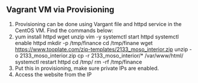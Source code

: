 ## Vagrant VM via Provisioning

1. Provisioning can be done using Vargant file and httpd service in the CentOS VM. Find the commands below:
2. yum install httpd wget unzip vim -y
   systemctl start httpd
   systemctl enable httpd
   mkdir -p /tmp/finance
   cd /tmp/finane
   wget https://www.tooplate.com/zip-templates/2133_moso_interior.zip
   unzip -o 2133_moso_interior.zip
   cp -r 2133_moso_interior/\* /var/www/html/
   systemctl restart httpd
   cd /tmp/
   rm -rf /tmp/finance
3. Put this in provisioning, make sure private IPs are enabled.
4. Access the website from the IP
